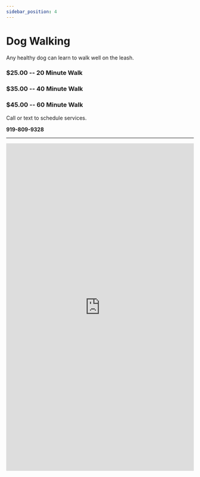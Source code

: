 ```yaml
---
sidebar_position: 4
---
```

# Dog Walking
Any healthy dog can learn to walk well on the leash.

### $25.00 -- 20 Minute Walk
### $35.00 -- 40 Minute Walk
### $45.00 -- 60 Minute Walk

Call or text to schedule services.

**919-809-9328**

<hr/>

<iframe
allowfullscreen
frameborder="0"
height="881"
src="https://www.youtube.com/embed/knmtMffM_ho"
title="Walking well on the Leash"
width="100%"
/>
